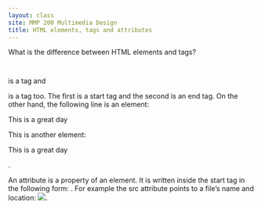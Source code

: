 ```yaml
---
layout: class
site: MMP 200 Multimedia Design
title: HTML elements, tags and attributes
---
```

What is the difference between HTML elements and tags?

<pre><p></pre> is a tag and </p> is a tag too. The first is a start tag and the second is an end tag. On the other hand, the following line is an element:

<p>This is a great day</p>

This is another element: <div><p>This is a great day</p></div>.

An attribute is a property of an element. It is written inside the start tag in the following form: <tag attribute="value">. For example the src attribute points to a file’s name and location: <img src="images/flower.gif" />.
